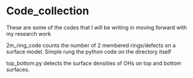 # Code_collection
These are some of the codes that I will be writing in moving forward with my research work

2m_ring_code counts the number of 2 membered rings/defects on a surface model. Simple rung the python code on the directory itself

top_bottom.py detects the surface densities of OHs on top and bottom surfaces.

